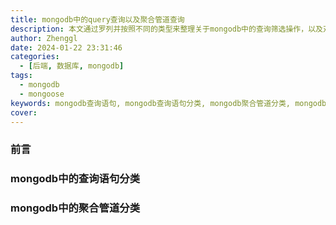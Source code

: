 ```yaml
---
title: mongodb中的query查询以及聚合管道查询
description: 本文通过罗列并按照不同的类型来整理关于mongodb中的查询筛选操作，以及对应罗列关于聚合管道的分类，将原本mongodb中的查询以及聚合管道按照类目分解的方式，帮助加深对mongodb的查询与聚合管道的理解！
author: Zhenggl
date: 2024-01-22 23:31:46
categories:
  - [后端, 数据库, mongodb]
tags:
  - mongodb
  - mongoose
keywords: mongodb查询语句, mongodb查询语句分类, mongodb聚合管道分类, mongodb查询语句一览 
cover:
---
```


### 前言

### mongodb中的查询语句分类

### mongodb中的聚合管道分类